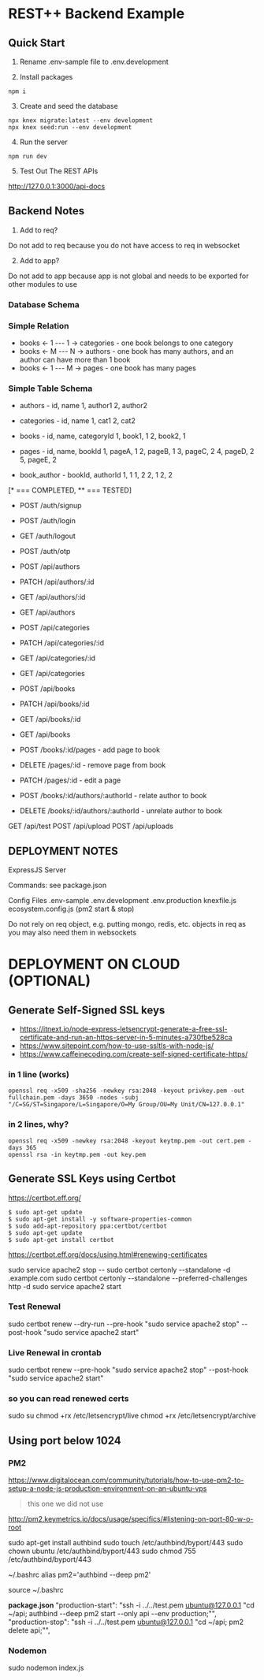# REST++ Backend Example

## Quick Start


1. Rename .env-sample file to .env.development

2. Install packages

```
npm i
```

3. Create and seed the database

```
npx knex migrate:latest --env development
npx knex seed:run --env development
```

4. Run the server 

```
npm run dev
```

5. Test Out The REST APIs

http://127.0.0.1:3000/api-docs


## Backend Notes

1. Add to req?

Do not add to req because you do not have access to req in websocket

2. Add to app?

Do not add to app because app is not global and needs to be exported for other modules to use


### Database Schema

### Simple Relation
 * books <- 1 --- 1 -> categories - one book belongs to one category
 * books <- M --- N -> authors - one book has many authors, and an author can have more than 1 book
 * books <- 1 --- M -> pages - one book has many pages

### Simple Table Schema
 * authors - id, name
 1, author1
 2, author2

 * categories - id, name
 1, cat1
 2, cat2

 * books - id, name, categoryId
 1, book1, 1
 2, book2, 1

 * pages - id, name, bookId
 1, pageA, 1
 2, pageB, 1
 3, pageC, 2
 4, pageD, 2
 5, pageE, 2

 * book_author - bookId, authorId
 1, 1
 1, 2
 2, 1
 2, 2


[* === COMPLETED, ** === TESTED]
* POST /auth/signup
* POST /auth/login
* GET /auth/logout
* POST /auth/otp

* POST /api/authors
* PATCH /api/authors/:id
* GET /api/authors/:id
* GET /api/authors

* POST /api/categories
* PATCH /api/categories/:id
* GET /api/categories/:id
* GET /api/categories

* POST /api/books
* PATCH /api/books/:id
* GET /api/books/:id
* GET /api/books

* POST /books/:id/pages - add page to book
* DELETE /pages/:id - remove page from book
* PATCH /pages/:id - edit a page

* POST /books/:id/authors/:authorId - relate author to book
* DELETE /books/:id/authors/:authorId - unrelate author to book

GET /api/test
POST /api/upload
POST /api/uploads

## DEPLOYMENT NOTES

ExpressJS Server

Commands:
    see package.json

Config Files
    .env-sample
    .env.development
    .env.production
    knexfile.js
    ecosystem.config.js (pm2 start & stop)

Do not rely on req object, e.g. putting mongo, redis, etc. objects in req as you may also need them in websockets

# DEPLOYMENT ON CLOUD (OPTIONAL)

## Generate Self-Signed SSL keys

- https://itnext.io/node-express-letsencrypt-generate-a-free-ssl-certificate-and-run-an-https-server-in-5-minutes-a730fbe528ca
- https://www.sitepoint.com/how-to-use-ssltls-with-node-js/
- https://www.caffeinecoding.com/create-self-signed-certificate-https/

### in 1 line (works)
```
openssl req -x509 -sha256 -newkey rsa:2048 -keyout privkey.pem -out fullchain.pem -days 3650 -nodes -subj "/C=SG/ST=Singapore/L=Singapore/O=My Group/OU=My Unit/CN=127.0.0.1"
```

### in 2 lines, why?
```
openssl req -x509 -newkey rsa:2048 -keyout keytmp.pem -out cert.pem -days 365
openssl rsa -in keytmp.pem -out key.pem
```

## Generate SSL Keys using Certbot

https://certbot.eff.org/


```
$ sudo apt-get update
$ sudo apt-get install -y software-properties-common
$ sudo add-apt-repository ppa:certbot/certbot
$ sudo apt-get update
$ sudo apt-get install certbot 
```


https://certbot.eff.org/docs/using.html#renewing-certificates

sudo service apache2 stop
-- sudo certbot certonly --standalone -d <subdomain>.example.com
sudo certbot certonly --standalone --preferred-challenges http -d <domain>
sudo service apache2 start

### Test Renewal
sudo certbot renew --dry-run --pre-hook "sudo service apache2 stop" --post-hook "sudo service apache2 start"

### Live Renewal in crontab
sudo certbot renew --pre-hook "sudo service apache2 stop" --post-hook "sudo service apache2 start"

### so you can read renewed certs
sudo su
chmod +rx /etc/letsencrypt/live
chmod +rx /etc/letsencrypt/archive


## Using port below 1024

### PM2

https://www.digitalocean.com/community/tutorials/how-to-use-pm2-to-setup-a-node-js-production-environment-on-an-ubuntu-vps

> this one we did not use

http://pm2.keymetrics.io/docs/usage/specifics/#listening-on-port-80-w-o-root

sudo apt-get install authbind
sudo touch /etc/authbind/byport/443
sudo chown ubuntu /etc/authbind/byport/443
sudo chmod 755 /etc/authbind/byport/443

~/.bashrc
alias pm2='authbind --deep pm2'

source ~/.bashrc

**package.json**
"production-start": "ssh -i ../../test.pem ubuntu@127.0.0.1 \"cd ~/api; authbind --deep pm2 start --only api --env production;\"",
"production-stop": "ssh -i ../../test.pem ubuntu@127.0.0.1 \"cd ~/api; pm2 delete api;\"",


### Nodemon

sudo nodemon index.js